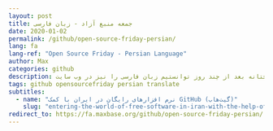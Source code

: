 ```yaml
---
layout: post
title: جمعه منبع آزاد - زبان فارسی
date: 2020-01-02
permalink: /github/open-source-friday-persian/
lang: fa
lang-ref: "Open Source Friday - Persian Language"
author: Max
categories: github
description: خوشبختانه بعد از چند روز توانستیم زبان فارسی را نیز در وب سایت opensourcefriday.com با هماهنگی شرکت گیت هاب انجام دهیم.
tags: github opensourcefriday persian translate
subtitles:
  - name: "نرم افزارهای رایگان در ایران با کمک GitHub (گیت‌هاب)"
    slug: "entering-the-world-of-free-software-in-iran-with-the-help-of-github"
redirect_to: https://fa.maxbase.org/github/open-source-friday-persian/
---
```

